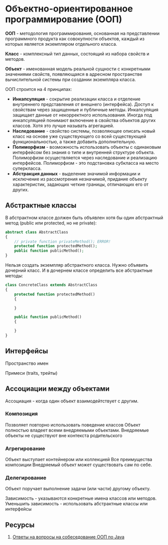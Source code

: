 # Объектно-ориентированное программирование (ООП)

**ООП** - методология программирования, основанная на представлении
программного продукта как совокупности объектов, каждый из которых
является экземпляром отдельного класса.

**Класс** - комплексный тип данных, состоящий из набора свойств и методов.

**Объект** - именованная модель реальной сущности с конкретными значениями
свойств, появляющаяся в адресном пространстве вычислительной системы при
создании экземпляра класса.

ООП строится на 4 принципах:
* **Инкапсуляция** - сокрытие реализации класса и отделение внутреннего
  представления от внешнего (интерфейса). Доступ к свойствам через
  защищенные и публичные методы. Инкапсуляция защищает данные от
  некорректного использования. Иногда под инкапсуляцией понимают
  включение в свойства объектов других классов. Хотя это лучше называть
  агрегацией.
* **Наследование** - свойство системы, позволяющее описать новый класс на
  основе уже существующего со всей существующей функциональностью, а
  также добавить дополнительную.
* **Полиморфизм** - возможность использовать объекты с одинаковым
  интерфейсом без знания о типе и внутренней структуре объекта.
  Полиморфизм осуществляется через наследование и реализацию
  интерфейсов. Полиморфизм - это подстановка субкласса на место
  суперкласса.
* **Абстракция данных** - выделение значимой информации и исключение из
  рассмотрения незначимой, придание объекту характеристик, задающих
  четкие границы, отличающих его от других.

## Абстрактные классы

В абстрактном классе должен быть объявлен хотя бы один абстрактный метод
(public или protected, но не private):

```php
abstract class AbstractClass
{
    // private function privateMethod(); ERROR!
    protected function protectedMethod();
    public function publicMethod();
}
```

Нельзя создать экземпляр абстрактного класса. Нужно объявить дочерний класс.
И в дочернем классе определить все абстрактные методы:

```php
class ConcreteClass extends AbstractClass
{
    protected function protectedMethod()
    {

    }

    public function publicMethod()
    {

    }
}
```

## Интерфейсы

Пространство имен

Примеси (traits, трейты)

## Ассоциации между объектами

Ассоциация - когда один объект взаимодейтствует с другим.

### Композиция

Позволяет повторно использовать поведение классов
Объект полностью владеет всеми внедряемыми объектами.
Внедряемые объекты не существуют вне контекста родительского

### Агрегирование

Объект выступает контейнером или коллекцией
Все преимущества композиции
Внедряемый объект может существовать сам по себе.

### Делегирование

Объект поручает выполнение задачи (или части) другому объекту.

Зависимость - указываются конкретные имена классов или методов.
Уменьшить зависимость - использовать абстрактные классы или интерфейсы



## Ресурсы
1. [Ответы на вопросы на собеседование ООП по Java](https://jsehelper.blogspot.ru/2016/01/blog-post_9.html?m=1)
